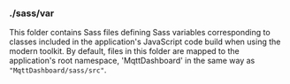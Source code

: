### ./sass/var

This folder contains Sass files defining Sass variables corresponding to classes
included in the application's JavaScript code build when using the modern toolkit.
By default, files in this folder are mapped to the application's root namespace,
'MqttDashboard' in the same way as `"MqttDashboard/sass/src"`.